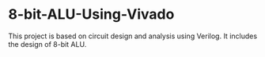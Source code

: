 # 8-bit-ALU-Using-Vivado
This project is based on circuit design and analysis using Verilog.
It includes the design of 8-bit ALU.
